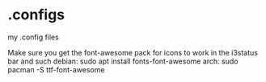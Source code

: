 # .configs
my .config files 

Make sure you get the font-awesome pack for icons to work in the i3status bar and such
debian: sudo apt install fonts-font-awesome
arch: sudo pacman -S ttf-font-awesome

